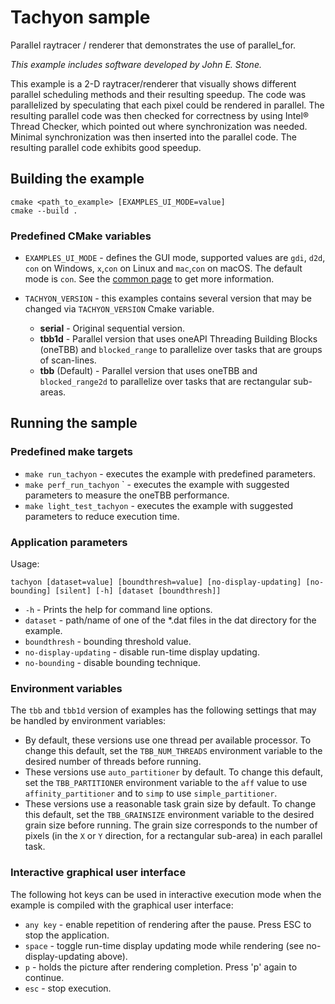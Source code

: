 # Tachyon sample

Parallel raytracer / renderer that demonstrates the use of parallel_for.

*This example includes software developed by John E. Stone.*

This example is a 2-D raytracer/renderer that visually shows different parallel scheduling methods and their resulting
speedup. The code was parallelized by speculating that each pixel could be rendered in parallel. The resulting parallel
code was then checked for correctness by using Intel® Thread Checker, which pointed out where synchronization was
needed. Minimal synchronization was then inserted into the parallel code. The resulting parallel code exhibits good
speedup.

## Building the example

```
cmake <path_to_example> [EXAMPLES_UI_MODE=value]
cmake --build .
```

### Predefined CMake variables

* `EXAMPLES_UI_MODE` - defines the GUI mode, supported values are `gdi`, `d2d`, `con` on Windows, `x`,`con` on Linux
  and `mac`,`con` on macOS. The default mode is `con`. See the [common page](../../README.md) to get more information.

* `TACHYON_VERSION` - this examples contains several version that may be changed via `TACHYON_VERSION` Cmake variable.
    * **serial** - Original sequential version.
    * **tbb1d** - Parallel version that uses oneAPI Threading Building Blocks (oneTBB) and `blocked_range` to
      parallelize over tasks that are groups of scan-lines.
    * **tbb** (Default) - Parallel version that uses oneTBB and `blocked_range2d` to parallelize over tasks that are
      rectangular sub-areas.

## Running the sample

### Predefined make targets

* `make run_tachyon` - executes the example with predefined parameters.
* `make perf_run_tachyon` ` - executes the example with suggested parameters to measure the oneTBB performance.
* `make light_test_tachyon` - executes the example with suggested parameters to reduce execution time.

### Application parameters

Usage:

```
tachyon [dataset=value] [boundthresh=value] [no-display-updating] [no-bounding] [silent] [-h] [dataset [boundthresh]]
```

* `-h` - Prints the help for command line options.
* `dataset` - path/name of one of the *.dat files in the dat directory for the example.
* `boundthresh` - bounding threshold value.
* `no-display-updating` - disable run-time display updating.
* `no-bounding` - disable bounding technique.

### Environment variables

The `tbb` and `tbb1d` version of examples has the following settings that may be handled by environment variables:

* By default, these versions use one thread per available processor. To change this default, set the `TBB_NUM_THREADS`
  environment variable to the desired number of threads before running.
* These versions use `auto_partitioner` by default. To change this default, set the `TBB_PARTITIONER` environment
  variable to the `aff` value to use `affinity_partitioner` and to `simp` to use `simple_partitioner`.
* These versions use a reasonable task grain size by default. To change this default, set the `TBB_GRAINSIZE`
  environment variable to the desired grain size before running. The grain size corresponds to the number of pixels (in
  the `X` or `Y` direction, for a rectangular sub-area) in each parallel task.

### Interactive graphical user interface

The following hot keys can be used in interactive execution mode when the example is compiled with the graphical user
interface:

* `any key` - enable repetition of rendering after the pause. Press ESC to stop the application.
* `space` - toggle run-time display updating mode while rendering (see no-display-updating above).
* `p` - holds the picture after rendering completion. Press 'p' again to continue.
* `esc` - stop execution.
